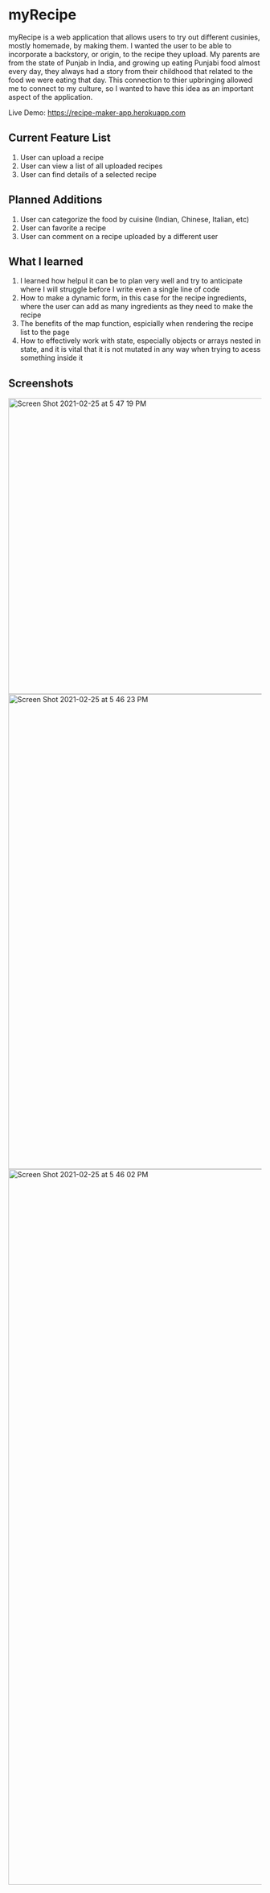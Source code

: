 # myRecipe

myRecipe is a web application that allows users to try out different cusinies, mostly homemade, by making them. I wanted the user to be able to  incorporate a backstory, or origin, to the recipe they upload. My parents are from the state of Punjab in India, and growing up eating Punjabi food almost every day, they always had a story from their childhood that related to the food we were eating that day. This connection to thier upbringing allowed me to connect to my culture, so I wanted to have this idea as an important aspect of the application. 
 
Live Demo: https://recipe-maker-app.herokuapp.com



## Current Feature List 
  1) User can upload a recipe 
  2) User can view a list of all uploaded recipes 
  3) User can find details of a selected recipe 


## Planned Additions 
  1) User can categorize the food by cuisine (Indian, Chinese, Italian, etc)
  2) User can favorite a recipe 
  3) User can comment on a recipe uploaded by a different user 


## What I learned 
  1) I learned how helpul it can be to plan very well and try to anticipate where I will struggle before I write even a single line of code
  2) How to make a dynamic form, in this case for the recipe ingredients, where the user can add as many ingredients as they need to make the recipe
  3) The benefits of the map function, espicially when rendering the recipe list to the page
  4) How to effectively work with state, especially objects or arrays nested in state, and it is vital that it is not mutated in any way when trying to acess something inside it
 
 
 ## Screenshots 
 <img width="588" alt="Screen Shot 2021-02-25 at 5 47 19 PM" src="https://user-images.githubusercontent.com/29240758/109243521-f0de5d00-7791-11eb-8cc8-29a36ccfd01f.png">
<img width="944" alt="Screen Shot 2021-02-25 at 5 46 23 PM" src="https://user-images.githubusercontent.com/29240758/109243525-f2a82080-7791-11eb-8a8f-883884088047.png">
<img width="1422" alt="Screen Shot 2021-02-25 at 5 46 02 PM" src="https://user-images.githubusercontent.com/29240758/109243527-f340b700-7791-11eb-9258-2e4e85a637b2.png">
